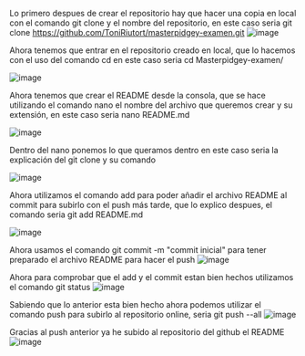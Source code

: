 Lo primero despues de crear el repositorio hay que hacer una copia en local con el comando git clone y el nombre del repositorio, en este caso seria git clone https://github.com/ToniRiutort/masterpidgey-examen.git
![image](https://user-images.githubusercontent.com/104781981/224254758-99171e4f-9673-47f5-b477-a2762bcf8333.png)

Ahora tenemos que entrar en el repositorio creado en local, que lo hacemos con el uso del comando cd en este caso seria cd Masterpidgey-examen/

![image](https://user-images.githubusercontent.com/104781981/224254958-ed332c23-42ad-4c04-9160-d20ec97f76e5.png)

Ahora tenemos que crear el README desde la consola, que se hace utilizando el comando nano el nombre del archivo que queremos crear y su extensión, en este caso seria nano README.md

![image](https://user-images.githubusercontent.com/104781981/224255488-34f08bd9-5a2c-4ee3-b941-e9de31632eea.png)

Dentro del nano ponemos lo que queramos dentro en este caso seria la explicación del git clone y su comando

![image](https://user-images.githubusercontent.com/104781981/224255757-1cc76c02-6c28-4626-9ae0-38086dac3238.png)

Ahora utilizamos el comando add para poder añadir el archivo README al commit para subirlo con el push más tarde, que lo explico despues, el comando seria git add README.md

![image](https://user-images.githubusercontent.com/104781981/224255991-a99a6d67-c3d3-4e29-9934-877b06bb0b85.png)

Ahora usamos el comando git commit -m "commit inicial" para tener preparado el archivo README para hacer el push
![image](https://user-images.githubusercontent.com/104781981/224256722-e9b745d5-7ba2-4612-b445-5ce3dbbda3a1.png)

Ahora para comprobar que el add y el commit estan bien hechos utilizamos el comando git status
![image](https://user-images.githubusercontent.com/104781981/224256956-1e89ea19-7728-4589-a54a-6ec933b8a9a3.png)

Sabiendo que lo anterior esta bien hecho ahora podemos utilizar el comando push para subirlo al repositorio online, seria git push --all
![image](https://user-images.githubusercontent.com/104781981/224257380-66025947-9c87-49c5-9c24-5ac29618394f.png)

Gracias al push anterior ya he subido al repositorio del github el README
![image](https://user-images.githubusercontent.com/104781981/224254483-55e48997-8e2a-4c03-abee-98e91f38349e.png)

